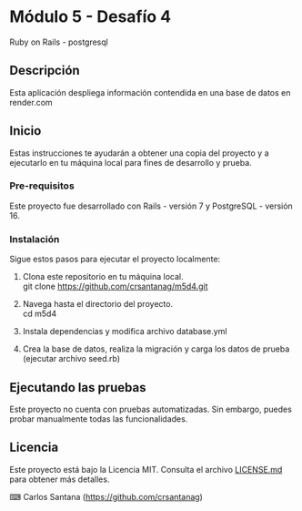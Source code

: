 # Módulo 5 - Desafío 4

Ruby on Rails - postgresql

## Descripción

Esta aplicación despliega información contendida en una base de datos en render.com

## Inicio

Estas instrucciones te ayudarán a obtener una copia del proyecto y a ejecutarlo en tu máquina local para fines de desarrollo y prueba.

### Pre-requisitos

Este proyecto fue desarrollado con Rails - versión 7 y PostgreSQL - versión 16.

### Instalación

Sigue estos pasos para ejecutar el proyecto localmente:

1. Clona este repositorio en tu máquina local.  
git clone https://github.com/crsantanag/m5d4.git

2. Navega hasta el directorio del proyecto.  
cd m5d4

3. Instala dependencias y modifica archivo database.yml
   
4. Crea la base de datos, realiza la migración y carga los datos de prueba (ejecutar archivo seed.rb)

## Ejecutando las pruebas

Este proyecto no cuenta con pruebas automatizadas. Sin embargo, puedes probar manualmente todas las funcionalidades.

## Licencia

Este proyecto está bajo la Licencia MIT. Consulta el archivo [LICENSE.md](LICENSE.md) para obtener más detalles.

⌨ ️Carlos Santana (https://github.com/crsantanag)
